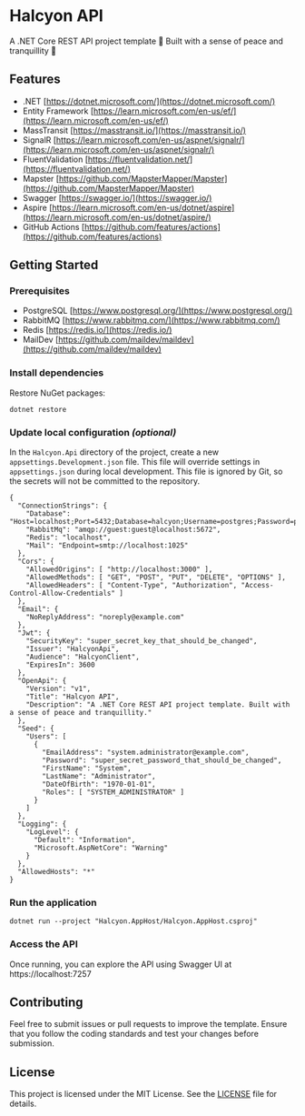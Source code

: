 ﻿# Halcyon API

A .NET Core REST API project template 👷 Built with a sense of peace and tranquillity 🙏

## Features

- .NET
  [https://dotnet.microsoft.com/](https://dotnet.microsoft.com/)
- Entity Framework
  [https://learn.microsoft.com/en-us/ef/](https://learn.microsoft.com/en-us/ef/)
- MassTransit
  [https://masstransit.io/](https://masstransit.io/)
- SignalR
  [https://learn.microsoft.com/en-us/aspnet/signalr/](https://learn.microsoft.com/en-us/aspnet/signalr/)
- FluentValidation
  [https://fluentvalidation.net/](https://fluentvalidation.net/)
- Mapster
  [https://github.com/MapsterMapper/Mapster](https://github.com/MapsterMapper/Mapster)
- Swagger
  [https://swagger.io/](https://swagger.io/)
- Aspire
  [https://learn.microsoft.com/en-us/dotnet/aspire](https://learn.microsoft.com/en-us/dotnet/aspire/)
- GitHub Actions
  [https://github.com/features/actions](https://github.com/features/actions)

## Getting Started

### Prerequisites

- PostgreSQL
  [https://www.postgresql.org/](https://www.postgresql.org/)
- RabbitMQ
  [https://www.rabbitmq.com/](https://www.rabbitmq.com/)
- Redis
  [https://redis.io/](https://redis.io/)
- MailDev
  [https://github.com/maildev/maildev](https://github.com/maildev/maildev)

### Install dependencies

Restore NuGet packages:

```
dotnet restore
```

### Update local configuration _(optional)_

In the `Halcyon.Api` directory of the project, create a new `appsettings.Development.json` file. This file will override settings in `appsettings.json` during local development. This file is ignored by Git, so the secrets will not be committed to the repository.

```
{
  "ConnectionStrings": {
    "Database": "Host=localhost;Port=5432;Database=halcyon;Username=postgres;Password=password",
    "RabbitMq": "amqp://guest:guest@localhost:5672",
    "Redis": "localhost",
    "Mail": "Endpoint=smtp://localhost:1025"
  },
  "Cors": {
    "AllowedOrigins": [ "http://localhost:3000" ],
    "AllowedMethods": [ "GET", "POST", "PUT", "DELETE", "OPTIONS" ],
    "AllowedHeaders": [ "Content-Type", "Authorization", "Access-Control-Allow-Credentials" ]
  },
  "Email": {
    "NoReplyAddress": "noreply@example.com"
  },
  "Jwt": {
    "SecurityKey": "super_secret_key_that_should_be_changed",
    "Issuer": "HalcyonApi",
    "Audience": "HalcyonClient",
    "ExpiresIn": 3600
  },
  "OpenApi": {
    "Version": "v1",
    "Title": "Halcyon API",
    "Description": "A .NET Core REST API project template. Built with a sense of peace and tranquillity."
  },
  "Seed": {
    "Users": [
      {
        "EmailAddress": "system.administrator@example.com",
        "Password": "super_secret_password_that_should_be_changed",
        "FirstName": "System",
        "LastName": "Administrator",
        "DateOfBirth": "1970-01-01",
        "Roles": [ "SYSTEM_ADMINISTRATOR" ]
      }
    ]
  },
  "Logging": {
    "LogLevel": {
      "Default": "Information",
      "Microsoft.AspNetCore": "Warning"
    }
  },
  "AllowedHosts": "*"
}
```

### Run the application

```
dotnet run --project "Halcyon.AppHost/Halcyon.AppHost.csproj"
```

### Access the API

Once running, you can explore the API using Swagger UI at https://localhost:7257

## Contributing

Feel free to submit issues or pull requests to improve the template. Ensure that you follow the coding standards and test your changes before submission.

## License

This project is licensed under the MIT License. See the [LICENSE](LICENSE) file for details.
